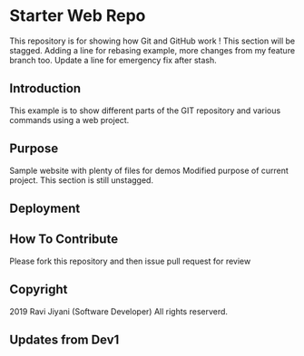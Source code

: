 # Starter Web Repo

This repository is for showing how Git and GitHub work !
This section will be stagged. Adding a line for rebasing example, more changes from my feature branch too.
Update a line for emergency fix after stash.

## Introduction
This example is to show different parts of the GIT repository and various commands using a web project.

## Purpose

Sample website with plenty of files for demos
Modified purpose of current project.
This section is still unstagged.

## Deployment	

## How To Contribute

Please fork this repository and then issue pull request for review

## Copyright 

2019 Ravi Jiyani (Software Developer) All rights reserverd.

## Updates from Dev1
